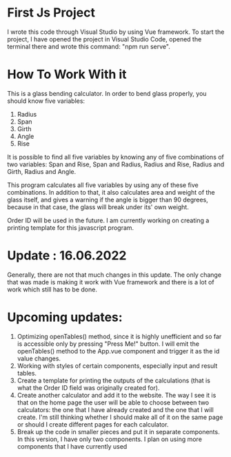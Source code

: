 # First Js Project

I wrote this code through Visual Studio by using Vue framework. To start the project, I have opened the project in Visual Studio Code, opened the terminal there and wrote this command: "npm run serve".


# How To Work With it

This is a glass bending calculator. In order to bend glass properly, you should know five variables:

1) Radius
2) Span
3) Girth
4) Angle
5) Rise

It is possible to find all five variables by knowing any of five combinations of two variables: Span and Rise, Span and Radius, Radius and Rise, Radius and Girth, Radius and Angle.

This program calculates all five variables by using any of these five combinations. In addition to that, it also calculates area and weight of the glass itself, and gives a warning if the angle is bigger than 90 degrees, because in that case, the glass will break under its' own weight.

Order ID will be used in the future. I am currently working on creating a printing template for this javascript program.

# Update : 16.06.2022

Generally, there are not that much changes in this update. The only change that was made is making it work with Vue framework and there is a lot of work which still has to be done.

# Upcoming updates:
1) Optimizing openTables() method, since it is highly unefficient and so far is accessible only by pressing "Press Me!" button. I will emit the openTables() method to the App.vue component and trigger it as the id value changes.
2) Working with styles of certain components, especially input and result tables.
3) Create a template for printing the outputs of the calculations (that is what the Order ID field was originally created for).
4) Create another calculator and add it to the website. The way I see it is that on the home page the user will be able to choose between two calculators: the one that I have already created and the one that I will create. I'm still thinking whether I should make all of it on the same page or should I create different pages for each calculator.
5) Break up the code in smaller pieces and put it in separate components. In this version, I have only two components. I plan on using more components that I have currently used
